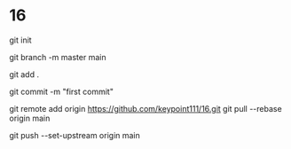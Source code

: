 # 16
git init

git branch -m master main

git add .

git commit -m "first commit"

git remote add origin https://github.com/keypoint111/16.git
git pull --rebase origin main

git push --set-upstream origin main
